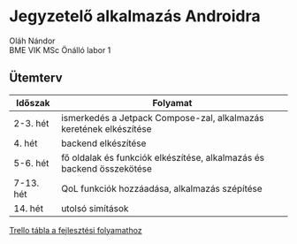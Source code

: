 # Jegyzetelő alkalmazás Androidra
 Oláh Nándor  
 BME VIK MSc Önálló labor 1

## Ütemterv
| Időszak | Folyamat |
| ------- | -------- |
| 2-3. hét | ismerkedés a Jetpack Compose-zal, alkalmazás keretének elkészítése |
| 4. hét | backend elkészítése |
| 5-6. hét | fő oldalak és funkciók elkészítése, alkalmazás és backend összekötése |
| 7-13. hét | QoL funkciók hozzáadása, alkalmazás szépítése |
| 14. hét | utolsó simítások |

[Trello tábla a fejlesztési folyamathoz](https://trello.com/b/0V5ctthd/android-jegyzetkezel%C5%91-alkalmaz%C3%A1s)
